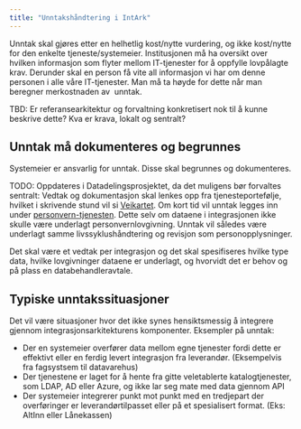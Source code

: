 ```yaml
---
title: "Unntakshåndtering i IntArk"
---
```


Unntak skal gjøres etter en helhetlig kost/nytte vurdering, og ikke kost/nytte for den enkelte tjeneste/systemeier. Institusjonen må ha oversikt over hvilken informasjon som flyter mellom IT-tjenester for å oppfylle lovpålagte krav. Derunder skal en person få vite all informasjon vi har om denne personen i alle våre IT-tjenester. Man må ta høyde for dette når man beregner merkostnaden av  unntak.


TBD: Er referansearkitektur og forvaltning konkretisert nok til å kunne beskrive dette? Kva er krava, lokalt og sentralt?

## Unntak må dokumenteres og begrunnes


Systemeier er ansvarlig for unntak. Disse skal begrunnes og dokumenteres.


TODO: Oppdateres i Datadelingsprosjektet, da det muligens bør forvaltes sentralt: Vedtak og dokumentasjon skal lenkes opp fra tjenesteportefølje, hvilket i skrivende stund vil si [Veikartet](https://www.uio.no/for-ansatte/nettverk-moter/los-enhetene/administrativ-it/veikart/). Om kort tid vil unntak legges inn under [personvern-tjenesten](https://www.uio.no/for-ansatte/arbeidsstotte/personvern/meir-om-personvern/personopplysninger/). Dette selv om dataene i integrasjonen ikke skulle være underlagt personvernlovgivning. Unntak vil således være underlagt samme livssyklushåndtering og revisjon som personopplysninger.


Det skal være et vedtak per integrasjon og det skal spesifiseres hvilke type data, hvilke lovgivninger dataene er underlagt, og hvorvidt det er behov og på plass en databehandleravtale.


## Typiske unntakssituasjoner


Det vil være situasjoner hvor det ikke synes hensiktsmessig å integrere gjennom integrasjonsarkitekturens komponenter. Eksempler på unntak:


* Der en systemeier overfører data mellom egne tjenester fordi dette er effektivt eller en ferdig levert integrasjon fra leverandør. (Eksempelvis fra fagsystsem til datavarehus)
* Der tjenestene er laget for å hente fra gitte veletablerte katalogtjenester, som LDAP, AD eller Azure, og ikke lar seg mate med data gjennom API
* Der systemeier integrerer punkt mot punkt med en tredjepart der overføringer er leverandørtilpasset eller på et spesialisert format. (Eks: AltInn eller Lånekassen)
